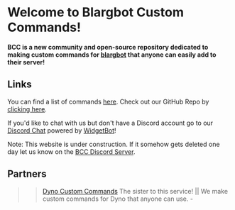 # Welcome to Blargbot Custom Commands!
<siteline><b>BCC is a new community and open-source repository dedicated to making custom commands for <a href="https://blargbot.xyz">blargbot</a> that anyone can easily add to their server!</b></siteline>

## Links
You can find a list of commands [here](/commands).
Check out our GitHub Repo by [clicking here](https://github.com/BlargbotCC/Blargbot-Custom-Commands).

If you'd like to chat with us but don't have a Discord account go to our [Discord Chat](/chat) powered by [WidgetBot](https://widgetbot.io)!

 Note: This website is under construction. If it somehow gets deleted one day let us know on the [BCC Discord Server](https://discord.gg/wFBYUXS).
## Partners
>> [Dyno Custom Commands](https://dynocc.tk)
 The sister to this service! || We make custom commands for Dyno that anyone can use. - 
